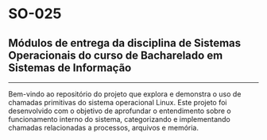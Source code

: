 # SO-025

## Módulos de entrega da disciplina de Sistemas Operacionais do curso de Bacharelado em Sistemas de Informação
---

Bem-vindo ao repositório do projeto que explora e demonstra o uso de chamadas primitivas do sistema operacional Linux. Este projeto foi desenvolvido com o objetivo de aprofundar o entendimento sobre o funcionamento interno do sistema, categorizando e implementando chamadas relacionadas a processos, arquivos e memória.


